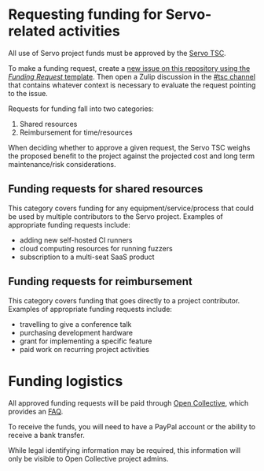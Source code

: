 # Requesting funding for Servo-related activities

All use of Servo project funds must be approved by the [Servo TSC](governance/tsc/README.md).

To make a funding request, create a [new issue on this repository using the *Funding Request* template](https://github.com/servo/project/issues/new?template=funding_request.yaml). Then open a Zulip discussion in the [#tsc channel](https://servo.zulipchat.com/#narrow/channel/500774-tsc/) that contains whatever context is necessary to evaluate the request pointing to the issue.

Requests for funding fall into two categories:
1. Shared resources
2. Reimbursement for time/resources

When deciding whether to approve a given request, the Servo TSC weighs the proposed benefit to the project against the projected cost and long term maintenance/risk considerations.

## Funding requests for shared resources

This category covers funding for any equipment/service/process that could be used by multiple contributors to the Servo project.
Examples of appropriate funding requests include:

* adding new self-hosted CI runners
* cloud computing resources for running fuzzers
* subscription to a multi-seat SaaS product

## Funding requests for reimbursement

This category covers funding that goes directly to a project contributor.
Examples of appropriate funding requests include:

* travelling to give a conference talk
* purchasing development hardware
* grant for implementing a specific feature
* paid work on recurring project activities

# Funding logistics

All approved funding requests will be paid through [Open Collective](https://opencollective.com/servo), which provides an [FAQ](https://docs.opencollective.com/oceurope/how-it-works/expenses/expenses-and-getting-paid-faqs).

To receive the funds, you will need to have a PayPal account or the ability to receive a bank transfer.

While legal identifying information may be required, this information will only be visible to Open Collective project admins.

